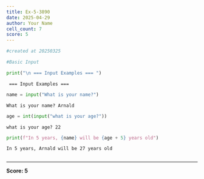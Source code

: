 ```yaml
---
title: Ex-5-3890
date: 2025-04-29
author: Your Name
cell_count: 7
score: 5
---
```


```python
#created at 20250325
```


```python
#Basic Input
```


```python
print("\n === Input Examples === ")
```

    
     === Input Examples === 



```python
name = input("What is your name?")
```

    What is your name? Arnald



```python
age = int(input("what is your age?"))
```

    what is your age? 22



```python
print(f"In 5 years, {name} will be {age + 5} years old")
```

    In 5 years, Arnald will be 27 years old



```python

```


---
**Score: 5**